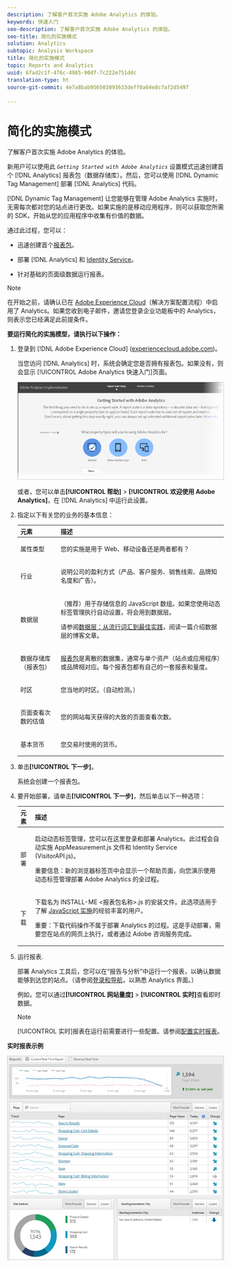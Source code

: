 ```yaml
---
description: 了解客户首次实施 Adobe Analytics 的体验。
keywords: 快速入门
seo-description: 了解客户首次实施 Adobe Analytics 的体验。
seo-title: 简化的实施模式
solution: Analytics
subtopic: Analysis Workspace
title: 简化的实施模式
topic: Reports and Analytics
uuid: 6fad2c1f-476c-4985-90df-7c222e751ddc
translation-type: ht
source-git-commit: 4e7a8bab956503093633deff0a64e8c7af2d5497

---
```



# 简化的实施模式

了解客户首次实施 Adobe Analytics 的体验。

<!-- 

<p>https://activation.adobedtm.com/index.php?redirected=1 </p>

 -->

新用户可以使用此 *`Getting Started with Adobe Analytics`* 设置模式迅速创建首个 [!DNL Analytics] 报表包（数据存储库）。然后，您可以使用 [!DNL Dynamic Tag Management] 部署 [!DNL Analytics] 代码。

[!DNL Dynamic Tag Management] 让您能够在管理 Adobe Analytics 实施时，无需每次都对您的站点进行更改。如果实施的是移动应用程序，则可以获取您所需的 SDK，开始从您的应用程序中收集有价值的数据。

通过此过程，您可以：

* 迅速创建首个[报表包](https://marketing.adobe.com/resources/help/zh_CN/analytics/getting-started/report-suites.html)。
* 部署 [!DNL Analytics] 和 [Identity Service](https://marketing.adobe.com/resources/help/zh_CN/mcvid/)。

* 针对基础的页面级数据运行报表。

>[!NOTE]
>
>在开始之前，请确认已在 [Adobe Experience Cloud](https://marketing.adobe.com/resources/help/zh_CN/mcloud/core_services.html)（解决方案配置流程）中启用了 Analytics。如果您收到电子邮件，邀请您登录企业功能板中的 Analytics，则表示您已经满足此前提条件。

**要运行简化的实施模型，请执行以下操作：**

1. 登录到 [!DNL Adobe Experience Cloud] ([experiencecloud.adobe.com](https://experiencecloud.adobe.com))。

   当您访问 [!DNL Analytics] 时，系统会确定您是否拥有报表包。如果没有，则会显示 [!UICONTROL Adobe Analytics 快速入门]页面。

   ![](assets/analytics-implementation-rs-wizard.png)

   或者，您可以单击&#x200B;**[!UICONTROL 帮助]** &gt; **[!UICONTROL 欢迎使用 Adobe Analytics]**，在 [!DNL Analytics] 中运行此设置。

1. 指定以下有关您的业务的基本信息：

   <table id="table_1741878A1B284CB78D297D531DC703D6"> 
     <thead> 
      <tr> 
       <th colname="col1" class="entry"> 元素 </th> 
       <th colname="col2" class="entry"> 描述 </th> 
      </tr> 
     </thead>
     <tbody> 
      <tr> 
       <td colname="col1"> <p>属性类型 </p> </td> 
       <td colname="col2"> <p>您的实施是用于 Web、移动设备还是两者都有？ </p> </td> 
      </tr> 
      <tr> 
       <td colname="col1"> <p>行业 </p> </td> 
       <td colname="col2"> <p>说明公司的盈利方式（产品、客户服务、销售线索、品牌知名度和广告）。 </p> </td> 
      </tr> 
      <tr> 
       <td colname="col1"> <p>数据层 </p> </td> 
       <td colname="col2"> <p>（推荐）用于存储信息的 JavaScript 数组。如果您使用动态标签管理执行自动设置，将会用到数据层。 </p> <p>请参阅<a href="https://blogs.adobe.com/digitalmarketing/analytics/data-layers-buzzword-best-practice/" format="http" scope="external">数据层：从流行词汇到最佳实践</a>，阅读一篇介绍数据层的博客文章。 </p> </td> 
      </tr> 
      <tr> 
       <td colname="col1"> <p>数据存储库（报表包） </p> </td> 
       <td colname="col2"> <p> <a href="https://marketing.adobe.com/resources/help/zh_CN/analytics/getting-started/report-suites.html" format="html" scope="external">报表包</a>是离散的数据集，通常与单个资产（站点或应用程序）或品牌相对应。每个报表包都有自己的一套报表和量度。 </p> </td> 
      </tr> 
      <tr> 
       <td colname="col1"> <p>时区 </p> </td> 
       <td colname="col2"> <p>您当地的时区。（自动检测。） </p> </td> 
      </tr> 
      <tr> 
       <td colname="col1"> <p>页面查看次数的估值 </p> </td> 
       <td colname="col2"> <p>您的网站每天获得的大致的页面查看次数。 </p> </td> 
      </tr> 
      <tr> 
       <td colname="col1"> <p>基本货币 </p> </td> 
       <td colname="col2"> <p>您交易时使用的货币。 </p> </td> 
      </tr> 
     </tbody> 
    </table>

1. 单击&#x200B;**[!UICONTROL 下一步]**。

   系统会创建一个报表包。

1. 要开始部署，请单击&#x200B;**[!UICONTROL 下一步]**，然后单击以下一种选项：

   <table id="table_71C7F7B9677346CD8D5130519D32464B"> 
     <thead> 
      <tr> 
       <th colname="col1" class="entry"> 元素 </th> 
       <th colname="col2" class="entry"> 描述 </th> 
      </tr> 
     </thead>
     <tbody> 
      <tr> 
       <td colname="col1"> <p>部署 </p> </td> 
       <td colname="col2"> <p> 启动<span class="keyword">动态标签管理</span>，您可以在这里登录和部署 Analytics。此过程会自动实施 <span class="filepath">AppMeasurement.js</span> 文件和 Identity Service (<span class="filepath">VisitorAPI.js</span>)。 </p> <p> <p>重要信息：新的浏览器标签页中会显示一个帮助页面，向您演示使用动态标签管理部署 <span class="keyword">Adobe Analytics</span> 的全过程。 </p> </p> </td> 
      </tr> 
      <tr> 
       <td colname="col1"> <p>下载 </p> </td> 
       <td colname="col2"> <p> 下载名为 <span class="filepath">INSTALL-ME &lt;报表包名称&gt;.js</span> 的安装文件。此选项适用于了解 <a href="https://marketing.adobe.com/resources/help/zh_CN/sc/implement/js_implementation.html" format="html" scope="external">JavaScript 实施</a>的经验丰富的用户。 </p> <p> <p>重要：下载代码操作不属于部署 <span class="keyword">Analytics</span> 的过程。这是手动部署，需要您在站点的网页上执行，或者通过 Adobe 咨询服务完成。 </p> </p> </td> 
      </tr> 
     </tbody> 
    </table>

1. 运行报表.

   部署 Analytics 工具后，您可以在“报告与分析”中运行一个报表，以确认数据能够到达您的站点。（请参阅[登录和导航](https://marketing.adobe.com/resources/help/zh_CN/analytics/getting-started/analytics-navigation.html)，以熟悉 Analytics 界面。）

   例如，您可以通过&#x200B;**[!UICONTROL 网站量度]** &gt; **[!UICONTROL 实时]**&#x200B;查看即时数据。

   >[!NOTE]
   >
   >[!UICONTROL 实时]报表在运行前需要进行一些配置。请参阅[配置实时报表](https://marketing.adobe.com/resources/help/zh_CN/reference/t_realtime_admin.html)。

**实时报表示例**

![](assets/real-time-report.png)
